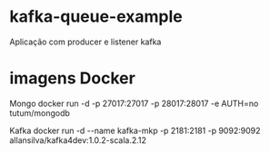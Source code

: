 # kafka-queue-example
Aplicação com producer e listener kafka

# imagens Docker
Mongo
	docker run -d -p 27017:27017 -p 28017:28017 -e AUTH=no tutum/mongodb
	
	
Kafka
	docker run -d --name kafka-mkp -p 2181:2181 -p 9092:9092 allansilva/kafka4dev:1.0.2-scala.2.12
